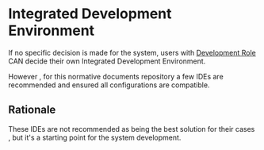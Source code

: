 # Integrated Development Environment

If no specific decision is made for the system, users with [Development Role](../../Roles/Engineering%20Roles/Development%20Role.md) CAN decide their own Integrated Development Environment.

However , for this normative documents repository a few IDEs are recommended and ensured all configurations are compatible.

## Rationale

These IDEs are not recommended as being the best solution for their cases , but it's a starting point for the system development.